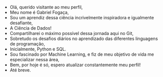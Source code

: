 - Olá, querido visitante ao meu perfil,
- Meu nome é Gabriel Fogaça,
- Sou um aprendiz dessa ciência incrivelmente inspiradora e igualmente desafiante,
- A Ciência de Dados!
- Compartilharei o máximo possível dessa jornada aqui no Git,
- Sobretudo os desafios diários no aprendizado das diferentes linguagens de programação,
- Inicialmente, Python e SQL.
- Sou fascinado por Machine Learning, e fiz de meu objetivo de vida me especializar nessa área,
- Bem, por hoje é só, espero atualizar constantemente meu perfil!
- Até breve.

<!---
fogacagabriel/fogacagabriel is a ✨ special ✨ repository because its `README.md` (this file) appears on your GitHub profile.
You can click the Preview link to take a look at your changes.
--->
